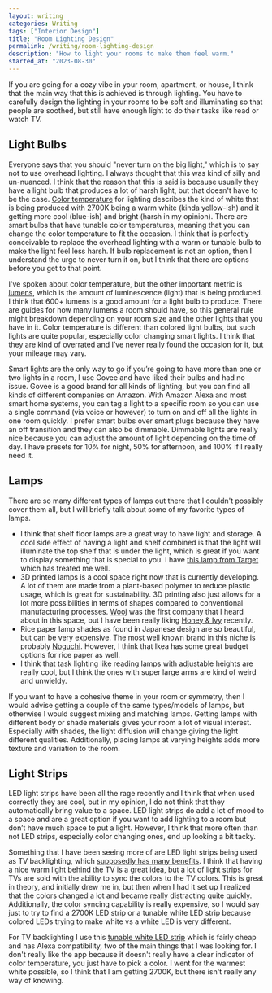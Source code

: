 ```yaml
---
layout: writing
categories: Writing
tags: ["Interior Design"]
title: "Room Lighting Design"
permalink: /writing/room-lighting-design
description: "How to light your rooms to make them feel warm."
started_at: "2023-08-30"
---
```


If you are going for a cozy vibe in your room, apartment, or house, I think that the main way that this is achieved is through lighting. You have to carefully design the lighting in your rooms to be soft and illuminating so that people are soothed, but still have enough light to do their tasks like read or watch TV.

## Light Bulbs

Everyone says that you should "never turn on the big light," which is to say not to use overhead lighting. I always thought that this was kind of silly and un-nuanced. I think that the reason that this is said is because usually they have a light bulb that produces a lot of harsh light, but that doesn't have to be the case. [Color temperature](https://www.westinghouselighting.com/color-temperature.aspx) for lighting describes the kind of white that is being produced with 2700K being a warm white (kinda yellow-ish) and it getting more cool (blue-ish) and bright (harsh in my opinion). There are smart bulbs that have tunable color temperatures, meaning that you can change the color temperature to fit the occasion. I think that is perfectly conceivable to replace the overhead lighting with a warm  or tunable bulb to make the light feel less harsh. If bulb replacement is not an option, then I understand the urge to never turn it on, but I think that there are options before you get to that point.

I've spoken about color temperature, but the other important metric is [lumens](https://integral-led.com/en/content/what-are-lumens), which is the amount of luminescence (light) that is being produced. I think that 600+ lumens is a good amount for a light bulb to produce. There are guides for how many lumens a room should have, so this general rule might breakdown depending on your room size and the other lights that you have in it. Color temperature is different than colored light bulbs, but such lights are quite popular, especially color changing smart lights. I think that they are kind of overrated and I’ve never really found the occasion for it, but your mileage may vary.

Smart lights are the only way to go if you’re going to have more than one or two lights in a room, I use Govee and have liked their bulbs and had no issue. Govee is a good brand for all kinds of lighting, but you can find all kinds of different companies on Amazon.  With Amazon Alexa and most smart home systems, you can tag a light to a specific room so you can use a single command (via voice or however) to turn on and off all the lights in one room quickly. I prefer smart bulbs over smart plugs because they have an off transition and they can also be dimmable. Dimmable lights are really nice because you can adjust the amount of light depending on the time of day. I have presets for 10% for night, 50% for afternoon, and 100% if I really need it.

## Lamps

There are so many different types of lamps out there that I couldn't possibly cover them all, but I will briefly talk about some of my favorite types of lamps.

* I think that shelf floor lamps are a great way to have light and storage. A cool side effect of having a light and shelf combined is that the light will illuminate the top shelf that is under the light, which is great if you want to display something that is special to you. I have [this lamp from Target](https://www.target.com/p/shelf-floor-lamp-threshold-153/-/A-51184919?preselect=15401200#lnk=sametab) which has treated me well.
* 3D printed lamps is a cool space right now that is currently developing. A lot of them are made from a plant-based polymer to reduce plastic usage, which is great for sustainability. 3D printing also just allows for a lot more possibilities in terms of shapes compared to conventional manufacturing processes. [Wooj](https://wooj.design/) was the first company that I heard about in this space, but I have been really liking [Honey & Ivy](https://www.honeyandivy.com/) recently.
* Rice paper lamp shades as found in Japanese design are so beautiful, but can be very expensive. The most well known brand in this niche is probably [Noguchi](https://shop.noguchi.org/collections/akari-light-sculptures). However, I think that Ikea has some great budget options for rice paper as well.
* I think that task lighting like reading lamps with adjustable heights are really cool, but I think the ones with super large arms are kind of weird and unwieldy.

If you want to have a cohesive theme in your room or symmetry, then I would advise getting a couple of the same types/models of lamps, but otherwise I would suggest mixing and matching lamps. Getting lamps with different body or shade materials gives your room a lot of visual interest. Especially with shades, the light diffusion will change giving the light different qualities. Additionally, placing lamps at varying heights adds more texture and variation to the room.

## Light Strips

LED light strips have been all the rage recently and I think that when used correctly they are cool, but in my opinion, I do not think that they automatically bring value to a space. LED light strips do add a lot of mood to a space and are a great option if you want to add lighting to a room but don’t have much space to put a light. However, I think that more often than not LED strips, especially color changing ones, end up looking a bit tacky.

Something that I have been seeing more of are LED light strips being used as TV backlighting, which [supposedly has many benefits](https://www.digitaltrends.com/home-theater/bias-lighting-for-tv). I think that having a nice warm light behind the TV is a great idea, but a lot of light strips for TVs are sold with the ability to sync the colors to the TV colors. This is great in theory, and initially drew me in, but then when I had it set up I realized that the colors changed a lot and became really distracting quite quickly. Additionally, the color syncing capability is really expensive, so I would say just to try to find a 2700K LED strip or a tunable white LED strip because colored LEDs trying to make white vs a white LED is very different.

For TV backlighting I use this [tunable white LED strip](https://www.amazon.com/dp/B0BBSZBVFL) which is fairly cheap and has Alexa compatibility, two of the main things that I was looking for. I don't really like the app because it doesn't really have a clear indicator of color temperature, you just have to pick a color. I went for the warmest white possible, so I think that I am getting 2700K, but there isn't really any way of knowing.